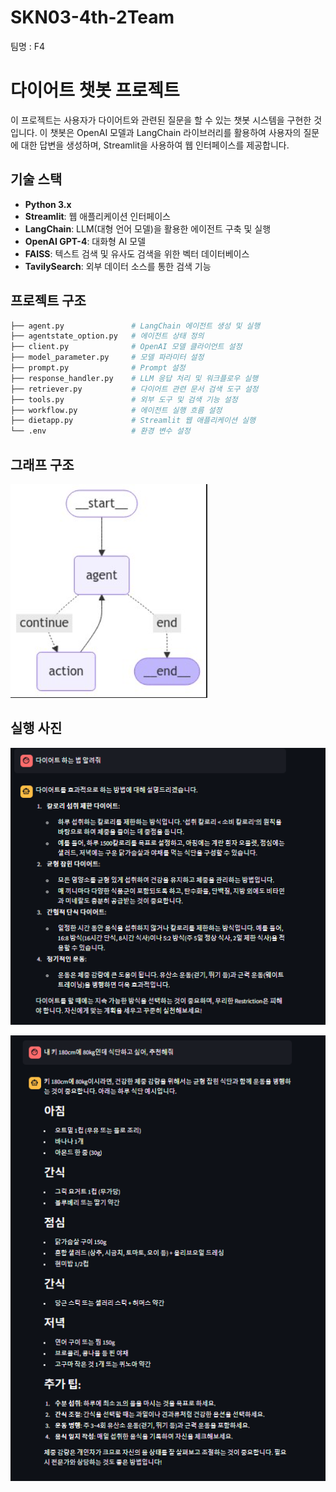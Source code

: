 # SKN03-4th-2Team
팀명 : F4

# 다이어트 챗봇 프로젝트

이 프로젝트는 사용자가 다이어트와 관련된 질문을 할 수 있는 챗봇 시스템을 구현한 것입니다. 이 챗봇은 OpenAI 모델과 LangChain 라이브러리를 활용하여 사용자의 질문에 대한 답변을 생성하며, Streamlit을 사용하여 웹 인터페이스를 제공합니다.

## 기술 스택

- **Python 3.x**
- **Streamlit**: 웹 애플리케이션 인터페이스
- **LangChain**: LLM(대형 언어 모델)을 활용한 에이전트 구축 및 실행
- **OpenAI GPT-4**: 대화형 AI 모델
- **FAISS**: 텍스트 검색 및 유사도 검색을 위한 벡터 데이터베이스
- **TavilySearch**: 외부 데이터 소스를 통한 검색 기능

## 프로젝트 구조

```bash
├── agent.py               # LangChain 에이전트 생성 및 실행
├── agentstate_option.py   # 에이전트 상태 정의
├── client.py              # OpenAI 모델 클라이언트 설정
├── model_parameter.py     # 모델 파라미터 설정
├── prompt.py              # Prompt 설정
├── response_handler.py    # LLM 응답 처리 및 워크플로우 실행
├── retriever.py           # 다이어트 관련 문서 검색 도구 설정
├── tools.py               # 외부 도구 및 검색 기능 설정
├── workflow.py            # 에이전트 실행 흐름 설정
├── dietapp.py             # Streamlit 웹 애플리케이션 실행
└── .env                   # 환경 변수 설정
```

## 그래프 구조 
![LangGraph](images/langgraph.png)


## 실행 사진 
![image](images/다이어트챗봇_결과사진_1.png)

![image2](images/다이어트챗봇_결과사진_2.png)